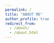 ```yaml
---
permalink: /
title: "ABOUT ME" 
author_profile: true
redirect_from: 
  - /about/
  - /about.html
---
```

